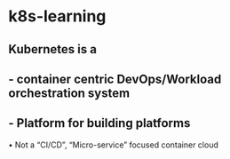 #  k8s-learning

## Kubernetes is a 
##   - container centric DevOps/Workload orchestration system   
##   - Platform for building platforms 

      
 • Not a “CI/CD”, “Micro-service” focused container cloud 
         
 
 
